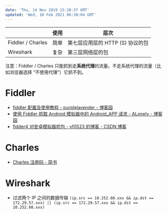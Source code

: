 ```yaml
---
date: 'Thu, 14 Nov 2019 15:38:37 GMT'
updated: 'Wed, 10 Feb 2021 06:30:04 GMT'
---
```


|                   | 使用 | 层次                    |
| ----------------- | -- | --------------------- |
| Fiddler / Charles | 简单 | 第七层应用层的 HTTP (S) 协议的包 |
| Wireshark         | 复杂 | 第三层网络层的包              |

注意：Fiddler / Charles 只能抓到走**系统代理**的流量。不走系统代理的流量（比如浏览器选择 “不使用代理”）它抓不到。

# Fiddler

-   [fiddler 配置及使用教程 - purplelavender - 博客园](https://www.cnblogs.com/woaixuexi9999/p/9247705.html)
-   [使用 Fiddler 抓取 Android 模拟器中的 Android_APP 请求 - ALonely - 博客园](https://www.cnblogs.com/alonely/p/9504912.html)
-   [fidder4 对安卓模拟器抓包 - yf0523 的博客 - CSDN 博客](https://blog.csdn.net/yf0523/article/details/81122765)

# Charles

-   [Charles 注册码 - 简书](https://www.jianshu.com/p/893d8605e04f)

# Wireshark

-   过滤两个 IP 之间的数据传输 `(ip.src == 10.252.60.xxx && ip.dst == 172.29.57.xxx) || (ip.src == 172.29.57.xxx && ip.dst == 10.252.60.xxx)`
